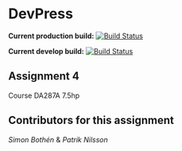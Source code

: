 # DevPress

**Current production build:** [![Build Status](https://travis-ci.org/Caresilabs/MAH_Web_Applications.svg?branch=master)](https://travis-ci.org/Caresilabs/MAH_Web_Applications)

**Current develop build:** [![Build Status](https://travis-ci.org/Caresilabs/MAH_Web_Applications.svg?branch=develop)](https://travis-ci.org/Caresilabs/MAH_Web_Applications)

## Assignment 4
Course DA287A 7.5hp

## Contributors for this assignment
*Simon Bothén* & *Patrik Nilsson*
